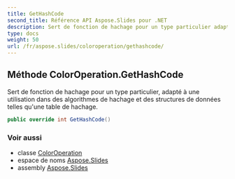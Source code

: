 ```yaml
---
title: GetHashCode
second_title: Référence API Aspose.Slides pour .NET
description: Sert de fonction de hachage pour un type particulier adapté à une utilisation dans des algorithmes de hachage et des structures de données telles qu'une table de hachage.
type: docs
weight: 50
url: /fr/aspose.slides/coloroperation/gethashcode/
---
```


## Méthode ColorOperation.GetHashCode

Sert de fonction de hachage pour un type particulier, adapté à une utilisation dans des algorithmes de hachage et des structures de données telles qu'une table de hachage.

```csharp
public override int GetHashCode()
```

### Voir aussi

* classe [ColorOperation](../../coloroperation)
* espace de noms [Aspose.Slides](../../coloroperation)
* assembly [Aspose.Slides](../../../)

<!-- DO NOT EDIT: généré par xmldocmd pour Aspose.Slides.dll -->